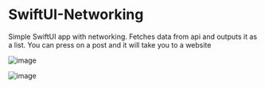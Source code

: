 # SwiftUI-Networking

Simple SwiftUI app with networking. Fetches data from api and outputs it as a list. You can press on a post and it will take you to a website
   
![image](https://user-images.githubusercontent.com/57292223/174850486-6bc643f6-e1d5-4d2a-9a8f-6b0af85b70b0.png)

![image](https://user-images.githubusercontent.com/57292223/174850567-c0ff20d5-1b2d-4612-930c-ba1254ee45bb.png)
